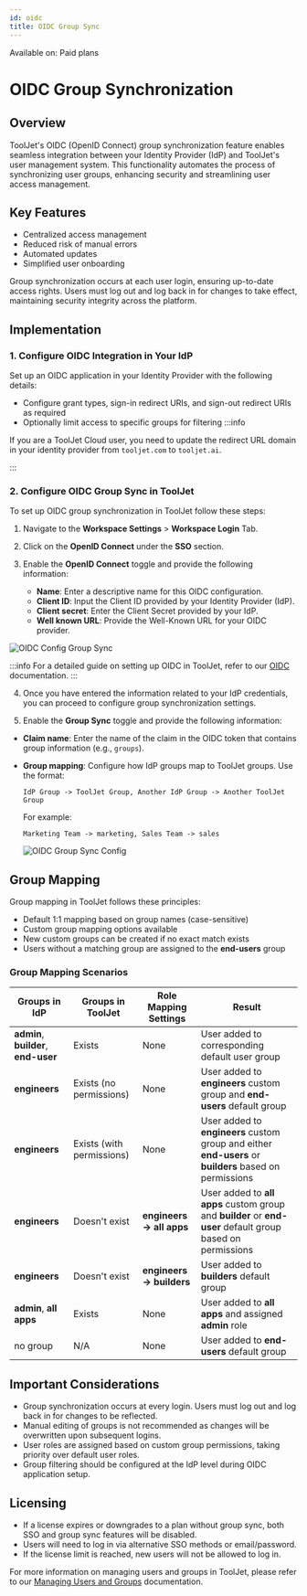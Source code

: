 ```yaml
---
id: oidc
title: OIDC Group Sync
---
```


<div className='badge badge--primary heading-badge'>Available on: Paid plans</div>


# OIDC Group Synchronization

## Overview

ToolJet's OIDC (OpenID Connect) group synchronization feature enables seamless integration between your Identity Provider (IdP) and ToolJet's user management system. This functionality automates the process of synchronizing user groups, enhancing security and streamlining user access management.

## Key Features

- Centralized access management
- Reduced risk of manual errors
- Automated updates
- Simplified user onboarding

Group synchronization occurs at each user login, ensuring up-to-date access rights. Users must log out and log back in for changes to take effect, maintaining security integrity across the platform.

## Implementation

### 1. Configure OIDC Integration in Your IdP

Set up an OIDC application in your Identity Provider with the following details:

- Configure grant types, sign-in redirect URIs, and sign-out redirect URIs as required
- Optionally limit access to specific groups for filtering
:::info

If you are a ToolJet Cloud user, you need to update the redirect URL domain in your identity provider from `tooljet.com` to `tooljet.ai`.

:::

### 2. Configure OIDC Group Sync in ToolJet

To set up OIDC group synchronization in ToolJet follow these steps:

1. Navigate to the **Workspace Settings** > **Workspace Login** Tab.
2. Click on the **OpenID Connect** under the **SSO** section.
3. Enable the **OpenID Connect** toggle and provide the following information:

   - **Name**: Enter a descriptive name for this OIDC configuration.
   - **Client ID**: Input the Client ID provided by your Identity Provider (IdP).
   - **Client secret**: Enter the Client Secret provided by your IdP.
   - **Well known URL**: Provide the Well-Known URL for your OIDC provider.

  <div style={{textAlign: 'center'}}>
   <img className="screenshot-full" src="/img/sso/oidc-config-group-sync.png" alt="OIDC Config Group Sync" />
  </div>

:::info
For a detailed guide on setting up OIDC in ToolJet, refer to our [OIDC](/docs/category/openid-connect/) documentation.
:::

4. Once you have entered the information related to your IdP credentials, you can proceed to configure group synchronization settings.

5. Enable the **Group Sync** toggle and provide the following information:

- **Claim name**: Enter the name of the claim in the OIDC token that contains group information (e.g., `groups`).
- **Group mapping**: Configure how IdP groups map to ToolJet groups. Use the format:
   ```
   IdP Group -> ToolJet Group, Another IdP Group -> Another ToolJet Group
   ```
   For example:
   ```
   Marketing Team -> marketing, Sales Team -> sales
   ```

   <div style={{textAlign: 'center'}}>
      <img className="screenshot-full" src="/img/sso/group-sync-oidc.png" alt="OIDC Group Sync Config" />
  </div>

## Group Mapping

Group mapping in ToolJet follows these principles:

- Default 1:1 mapping based on group names (case-sensitive)
- Custom group mapping options available
- New custom groups can be created if no exact match exists
- Users without a matching group are assigned to the **end-users** group

### Group Mapping Scenarios

| Groups in IdP | Groups in ToolJet | Role Mapping Settings | Result |
|---------------|-------------------|------------------------|--------|
| **admin**, **builder**, **end-user** | Exists | None | User added to corresponding default user group |
| **engineers** | Exists (no permissions) | None | User added to **engineers** custom group and **end-users** default group |
| **engineers** | Exists (with permissions) | None | User added to **engineers** custom group and either **end-users** or **builders** based on permissions |
| **engineers** | Doesn't exist | **engineers → all apps** | User added to **all apps** custom group and **builder** or **end-user** default group based on permissions |
| **engineers** | Doesn't exist | **engineers → builders** | User added to **builders** default group |
| **admin**, **all apps** | Exists | None | User added to **all apps** and assigned **admin** role |
| no group | N/A | None | User added to **end-users** default group |

## Important Considerations

- Group synchronization occurs at every login. Users must log out and log back in for changes to be reflected.
- Manual editing of groups is not recommended as changes will be overwritten upon subsequent logins.
- User roles are assigned based on custom group permissions, taking priority over default user roles.
- Group filtering should be configured at the IdP level during OIDC application setup.

## Licensing

- If a license expires or downgrades to a plan without group sync, both SSO and group sync features will be disabled.
- Users will need to log in via alternative SSO methods or email/password.
- If the license limit is reached, new users will not be allowed to log in.

For more information on managing users and groups in ToolJet, please refer to our [Managing Users and Groups](/docs/tutorial/manage-users-groups/) documentation.